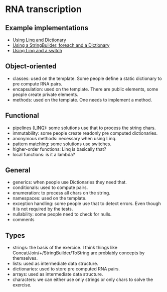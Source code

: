 # RNA transcription

## Example implementations

- [Using Linq and Dictionary](https://exercism.io/tracks/csharp/exercises/rna-transcription/solutions/9cd192112635494cbc16743f3877a9c6)
- [Using a StringBuilder, foreach and a Dictionary](https://exercism.io/tracks/csharp/exercises/rna-transcription/solutions/82fac18e0003494b8639bb80ac2ed0ce)
- [Using Linq and a switch](https://exercism.io/tracks/csharp/exercises/rna-transcription/solutions/15f7659e6f794051b337cbefa0c10259)

## Object-oriented

- classes: used on the template. Some people define a static dictionary to pre compute RNA pairs.
- encapsulation: used on the template. There are public elements, some people create private elements.
- methods: used on the template. One needs to implement a method.

## Functional

- pipelines (LINQ): some solutions use that to process the string chars.
- immutability: some people create readonly pre computed dictionaries.
- anonymous methods: necessary when using Linq.
- pattern matching: some solutions use switches.
- higher-order functions: Linq is basically that?
- local functions: is it a lambda?

## General

- generics: when people use Dictionaries they need that.
- conditionals: used to compute pairs.
- enumeration: to process all chars on the string.
- namespaces: used on the template.
- exception handling: some people use that to detect errors. Even though it is not required by the tests.
- nullability: some people need to check for nulls.
- comments

## Types

- strings: the basis of the exercice. I think things like Concat/Join/+/StringBuilder/ToString are problably concepts by themselves.
- lists: used as intermediate data structure.
- dictionaries: used to store pre computed RNA pairs.
- arrays: used as intermediate data structure.
- characters: we can either use only strings or only chars to solve the exercise.
